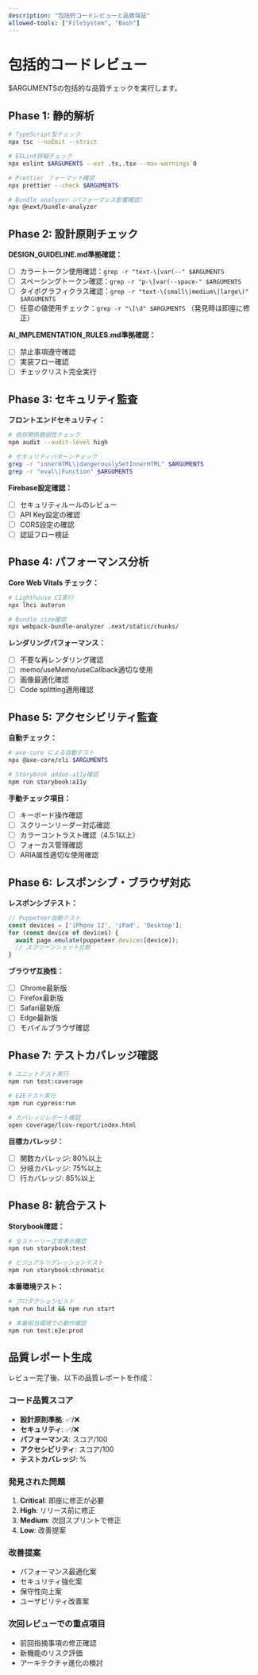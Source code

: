 ```yaml
---
description: "包括的コードレビューと品質保証"
allowed-tools: ["FileSystem", "Bash"]
---
```


# 包括的コードレビュー

$ARGUMENTSの包括的な品質チェックを実行します。

## Phase 1: 静的解析
```bash
# TypeScript型チェック
npx tsc --noEmit --strict

# ESLint詳細チェック
npx eslint $ARGUMENTS --ext .ts,.tsx --max-warnings 0

# Prettier フォーマット確認
npx prettier --check $ARGUMENTS

# Bundle analyzer（パフォーマンス影響確認）
npx @next/bundle-analyzer
```

## Phase 2: 設計原則チェック
**DESIGN_GUIDELINE.md準拠確認：**
- [ ] カラートークン使用確認：`grep -r "text-\[var(--" $ARGUMENTS`
- [ ] スペーシングトークン確認：`grep -r "p-\[var(--space-" $ARGUMENTS`
- [ ] タイポグラフィクラス確認：`grep -r "text-\(small\|medium\|large\)" $ARGUMENTS`
- [ ] 任意の値使用チェック：`grep -r "\[\d" $ARGUMENTS` （発見時は即座に修正）

**AI_IMPLEMENTATION_RULES.md準拠確認：**
- [ ] 禁止事項遵守確認
- [ ] 実装フロー確認
- [ ] チェックリスト完全実行

## Phase 3: セキュリティ監査
**フロントエンドセキュリティ：**
```bash
# 依存関係脆弱性チェック
npm audit --audit-level high

# セキュリティパターンチェック
grep -r "innerHTML\|dangerouslySetInnerHTML" $ARGUMENTS
grep -r "eval\|Function" $ARGUMENTS
```

**Firebase設定確認：**
- [ ] セキュリティルールのレビュー
- [ ] API Key設定の確認
- [ ] CORS設定の確認
- [ ] 認証フロー検証

## Phase 4: パフォーマンス分析
**Core Web Vitals チェック：**
```bash
# Lighthouse CI実行
npx lhci autorun

# Bundle size確認
npx webpack-bundle-analyzer .next/static/chunks/
```

**レンダリングパフォーマンス：**
- [ ] 不要な再レンダリング確認
- [ ] memo/useMemo/useCallback適切な使用
- [ ] 画像最適化確認
- [ ] Code splitting適用確認

## Phase 5: アクセシビリティ監査
**自動チェック：**
```bash
# axe-core による自動テスト
npx @axe-core/cli $ARGUMENTS

# Storybook addon-a11y確認
npm run storybook:a11y
```

**手動チェック項目：**
- [ ] キーボード操作確認
- [ ] スクリーンリーダー対応確認
- [ ] カラーコントラスト確認（4.5:1以上）
- [ ] フォーカス管理確認
- [ ] ARIA属性適切な使用確認

## Phase 6: レスポンシブ・ブラウザ対応
**レスポンシブテスト：**
```javascript
// Puppeteer自動テスト
const devices = ['iPhone 12', 'iPad', 'Desktop'];
for (const device of devices) {
  await page.emulate(puppeteer.devices[device]);
  // スクリーンショット比較
}
```

**ブラウザ互換性：**
- [ ] Chrome最新版
- [ ] Firefox最新版  
- [ ] Safari最新版
- [ ] Edge最新版
- [ ] モバイルブラウザ確認

## Phase 7: テストカバレッジ確認
```bash
# ユニットテスト実行
npm run test:coverage

# E2Eテスト実行
npm run cypress:run

# カバレッジレポート確認
open coverage/lcov-report/index.html
```

**目標カバレッジ：**
- [ ] 関数カバレッジ: 80%以上
- [ ] 分岐カバレッジ: 75%以上
- [ ] 行カバレッジ: 85%以上

## Phase 8: 統合テスト
**Storybook確認：**
```bash
# 全ストーリー正常表示確認
npm run storybook:test

# ビジュアルリグレッションテスト
npm run storybook:chromatic
```

**本番環境テスト：**
```bash
# プロダクションビルド
npm run build && npm run start

# 本番相当環境での動作確認
npm run test:e2e:prod
```

## 品質レポート生成
レビュー完了後、以下の品質レポートを作成：

### コード品質スコア
- **設計原則準拠**: ✅/❌
- **セキュリティ**: ✅/❌  
- **パフォーマンス**: スコア/100
- **アクセシビリティ**: スコア/100
- **テストカバレッジ**: %

### 発見された問題
1. **Critical**: 即座に修正が必要
2. **High**: リリース前に修正
3. **Medium**: 次回スプリントで修正
4. **Low**: 改善提案

### 改善提案
- パフォーマンス最適化案
- セキュリティ強化案
- 保守性向上案
- ユーザビリティ改善案

### 次回レビューでの重点項目
- 前回指摘事項の修正確認
- 新機能のリスク評価
- アーキテクチャ進化の検討
